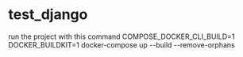 # test_django
run the project with this command
COMPOSE_DOCKER_CLI_BUILD=1 DOCKER_BUILDKIT=1 docker-compose up --build --remove-orphans